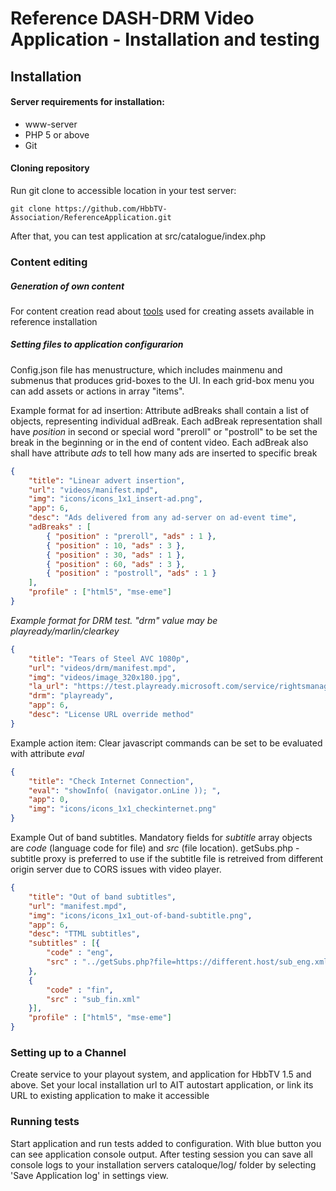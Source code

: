 # Reference DASH-DRM Video Application - Installation and testing

## Installation

#### Server requirements for installation: 
 * www-server
 * PHP 5 or above
 * Git


#### Cloning repository
Run git clone to accessible location in your test server:
```
git clone https://github.com/HbbTV-Association/ReferenceApplication.git
```
After that, you can test application at src/catalogue/index.php
### Content editing

##### Generation of own content

For content creation read about [tools] used for creating assets available in reference installation

##### Setting files to application configurarion

Config.json file has menustructure, which includes mainmenu and submenus that produces grid-boxes to the UI.
In each grid-box menu you can add assets or actions in array "items". 

Example format for ad insertion: Attribute adBreaks shall contain a list of objects, representing individual adBreak. Each adBreak representation shall have *position* in second or special word "preroll" or "postroll" to be set the break in the beginning or in the end of content video. Each adBreak also shall have attribute *ads* to tell how many ads are inserted to specific break
```json
{
	"title": "Linear advert insertion",
	"url": "videos/manifest.mpd",
	"img": "icons/icons_1x1_insert-ad.png",
	"app": 6,
	"desc": "Ads delivered from any ad-server on ad-event time",
	"adBreaks" : [
		{ "position" : "preroll", "ads" : 1 },
		{ "position" : 10, "ads" : 3 },
		{ "position" : 30, "ads" : 1 },
		{ "position" : 60, "ads" : 3 },
		{ "position" : "postroll", "ads" : 1 }
	],
	"profile" : ["html5", "mse-eme"]					
}
```

*Example format for DRM test. "drm" value may be playready/marlin/clearkey*
```json
{
	"title": "Tears of Steel AVC 1080p",
	"url": "videos/drm/manifest.mpd",
	"img": "videos/image_320x180.jpg",
	"la_url": "https://test.playready.microsoft.com/service/rightsmanager.asmx?cfg=(kid:header,sl:2000,persist:false,firstexp:60,contentkey:EjQSNBI0EjQSNBI0EjQSNw==)",
	"drm": "playready",
	"app": 6,
	"desc": "License URL override method"
}
```

Example action item: Clear javascript commands can be set to be evaluated with attribute *eval*
```json
{
    "title": "Check Internet Connection",
    "eval": "showInfo( (navigator.onLine )); ",
    "app": 0,
    "img": "icons/icons_1x1_checkinternet.png"
}
```

Example Out of band subtitles. Mandatory fields for *subtitle* array objects are *code* (language code for file) and *src* (file location). getSubs.php -subtitle proxy is preferred to use if the subtitle file is retreived from different origin server due to CORS issues with video player. 
```json
{
    "title": "Out of band subtitles",
    "url": "manifest.mpd",
    "img": "icons/icons_1x1_out-of-band-subtitle.png",
    "app": 6,
	"desc": "TTML subtitles",
	"subtitles" : [{
        "code" : "eng",
        "src" : "../getSubs.php?file=https://different.host/sub_eng.xml"
    },
    {
        "code" : "fin",
        "src" : "sub_fin.xml"
    }],
	"profile" : ["html5", "mse-eme"]					
}
```

### Setting up to a Channel

Create service to your playout system, and application for HbbTV 1.5 and above. Set your local installation url to AIT autostart application, or link its URL to existing application to make it accessible

### Running tests

Start application and run tests added to configuration. With blue button you can see application console output. After testing session you can save all console logs to your installation servers cataloque/log/ folder by selecting 'Save Application log' in settings view.

[//]: # (references)

[tools]: <https://github.com/HbbTV-Association/ReferenceApplication/tree/master/tools>
